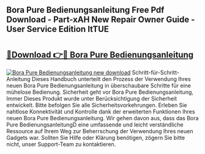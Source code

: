 ## Bora Pure Bedienungsanleitung Free Pdf Download - Part-xAH New Repair Owner Guide - User Service Edition ItTUE

# <h2><a href="http://df1uix.blite.top/?on=Bora+Pure+Bedienungsanleitung">🔗Download 👉🔴 Bora Pure Bedienungsanleitung</a></h2>

[![Bora Pure Bedienungsanleitung new download](https://i.imgur.com/lujVjoI.png)](http://df1uix.blite.top/?on=Bora+Pure+Bedienungsanleitung)
Schritt-für-Schritt-Anleitung Dieses Handbuch unterteilt den Prozess der Verwendung Ihres neuen Bora Pure Bedienungsanleitung in überschaubare Schritte für eine mühelose Bedienung. Sicherheit geht vor Bora Pure Bedienungsanleitung, Immer Dieses Produkt wurde unter Berücksichtigung der Sicherheit entwickelt. Bitte befolgen Sie alle Sicherheitsvorkehrungen. Erleben Sie nahtlose Konnektivität und Kontrolle dank der erweiterten Funktionen Ihres neuen Bora Pure Bedienungsanleitung. Wir gehen davon aus, dass das Bora Pure BedienungsanleitungD eine umfassende und leicht verständliche Ressource auf Ihrem Weg zur Beherrschung der Verwendung Ihres neuen Gadgets war. Sollten Sie Hilfe oder Klärung benötigen, zögern Sie bitte nicht, unser Support-Team zu kontaktieren.

